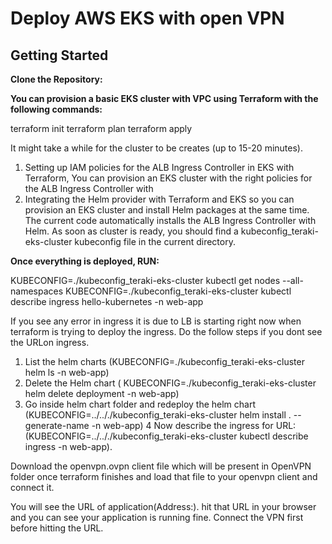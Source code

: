 # Deploy AWS EKS with open VPN 

## Getting Started

**Clone the Repository:**

  **You can provision a basic EKS cluster with VPC using Terraform with the following commands:**

   terraform init
   terraform plan
   terraform apply

   It might take a while for the cluster to be creates (up to 15-20 minutes).

   1) Setting up IAM policies for the ALB Ingress Controller in EKS with Terraform, You can provision an EKS cluster with the right policies for the ALB Ingress Controller with
   2) Integrating the Helm provider with Terraform and EKS so you can provision an EKS cluster and install Helm packages at the same time. The current code automatically installs the ALB Ingress Controller with Helm.
   As soon as cluster is ready, you should find a kubeconfig_teraki-eks-cluster kubeconfig file in the current directory.

**Once everything is deployed, RUN:** 

KUBECONFIG=./kubeconfig_teraki-eks-cluster kubectl get nodes --all-namespaces
KUBECONFIG=./kubeconfig_teraki-eks-cluster kubectl describe ingress hello-kubernetes -n web-app

If you see any error in ingress it is due to LB is starting right now when terraform is trying to deploy the ingress. Do the follow steps if you dont see the URLon ingress.
1) List the helm charts (KUBECONFIG=./kubeconfig_teraki-eks-cluster helm ls  -n web-app)
2) Delete the Helm chart ( KUBECONFIG=./kubeconfig_teraki-eks-cluster helm delete deployment  -n web-app)
3) Go inside helm chart folder and redeploy the helm chart (KUBECONFIG=../.././kubeconfig_teraki-eks-cluster helm install . --generate-name  -n web-app)
4  Now describe the ingress for URL:  (KUBECONFIG=../.././kubeconfig_teraki-eks-cluster kubectl describe ingress  -n web-app). 

Download the openvpn.ovpn client file which will be present in OpenVPN folder once terraform finishes and load that file to your openvpn client and connect it.

You will see the URL of application(Address:). hit that URL in your browser and you can see your application is running fine. Connect the VPN first before hitting the URL.

